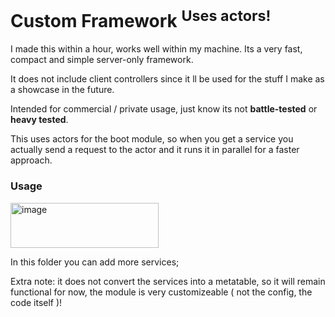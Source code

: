 # Custom Framework <sup>Uses actors!</sup>

I made this within a hour, works well within my machine. Its a very fast, compact and simple server-only framework.

It does not include client controllers since it ll be used for the stuff I make as a showcase in the future.

Intended for commercial / private usage, just know its not **battle-tested** or **heavy tested**.

This uses actors for the boot module, so when you get a service you actually send a request to the actor and it runs it in parallel for a faster approach.

### Usage

<img width="237" height="72" alt="image" src="https://github.com/user-attachments/assets/0521d42d-60e4-47a9-9a79-85ed54742f40"/>

In this folder you can add more services;

Extra note: it does not convert the services into a metatable, so it will remain functional for now, the module is very customizeable ( not the config, the code itself )!
